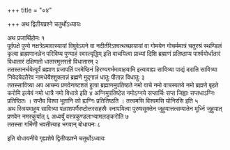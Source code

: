 +++
title = "०४"

+++
अथ द्वितीयप्रश्ने चतुर्थोऽध्यायः

अथ प्रजार्थिहोमः १  
पूर्वपक्षे पुण्ये नक्षत्रेऽमावास्यायां विषुवेऽयने वा नदीतीरेऽश्वत्थच्छायायां वा गोमयेन गोचर्ममात्रं चतुरश्रं स्थण्डिलं कृत्वा ब्राह्मणानन्नेन परिविष्य पुण्याहं स्वस्त्यृद्धिम् इति वाचयित्वा प्राच्यां दिशि ब्रह्माणं प्रतिष्ठाप्य पार्श्वयोर्धातारं विधातारं दक्षिणतो धातारमुत्तरतो विधातारम् २  
ततस्तानर्चयेत्पूर्वं ब्रह्माण प्रजापतिं परमेष्ठिनं हिरण्यगर्भमावाहयामि इत्यावाह्य सावित्र्या पाद्यं ददाति सावित्र्या निवेदयेदतैरेव नामधेयैश्शुक्लान्नं ब्रह्मणे मुद्गान्नं धातुः पीतान्न विधातुः ३  
ततस्सावित्र्या अप आचम्य प्रणवेनाष्टशतं हुत्वा ब्रह्माणमुपतिष्ठते नमो वाचे नमो वाचस्पतये नमो ब्रह्मणे बृहते करोमि इत्येवं नमो धात्रै नमो विधात्रे इति ४
अग्निमुपतिष्टेत नमोऽग्नये सप्तार्चिः सप्त जिह्वाः सप्तधाऽग्निः प्रतिष्ठितः । सप्तैव विश्वा भूतानि को ह्यग्निः प्रतितिष्ठति । तत्त्वमसि विश्वमसि योनिरसि इति ५  
अथ स्त्रियमाहूय सावित्र्या पलाशपर्णैरष्टोत्तरसहस्रैः स्नापयित्वा पुरुषसूक्तेन जुहुयात्तत्सम्पातेन मूर्ध्नि जुहुयात् प्रणवेन नमस्कुर्यात् ६
अध्वर्युं वस्त्रकुण्डलाभ्यामलङ्करोति ७  
ततस्सा गर्भिणी भवतीत्याह भगवान् बोधायनः ८  

इति बोधायनीये गृह्यशेषे द्वितीयप्रश्ने चतुर्थोऽध्यायः
